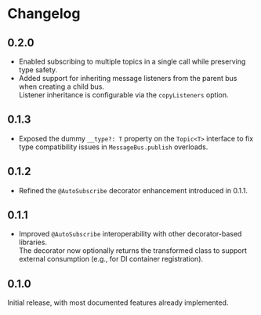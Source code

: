 # Changelog

## 0.2.0

- Enabled subscribing to multiple topics in a single call while preserving type safety.
- Added support for inheriting message listeners from the parent bus when creating a child bus.  
  Listener inheritance is configurable via the `copyListeners` option.

## 0.1.3

- Exposed the dummy `__type?: T` property on the `Topic<T>` interface to fix
  type compatibility issues in `MessageBus.publish` overloads.

## 0.1.2

- Refined the `@AutoSubscribe` decorator enhancement introduced in 0.1.1.

## 0.1.1

- Improved `@AutoSubscribe` interoperability with other decorator-based libraries.  
  The decorator now optionally returns the transformed class to support external
  consumption (e.g., for DI container registration).

## 0.1.0

Initial release, with most documented features already implemented.
